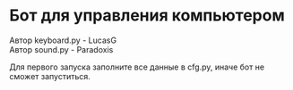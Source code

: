 # Бот для управления компьютером
Автор keyboard.py - LucasG  
Автор sound.py - Paradoxis 

Для первого запуска заполните все данные в cfg.py, иначе бот не сможет запуститься.

